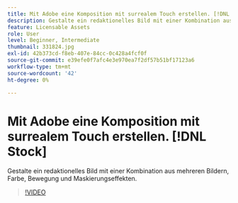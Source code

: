 ```yaml
---
title: Mit Adobe eine Komposition mit surrealem Touch erstellen. [!DNL Stock]
description: Gestalte ein redaktionelles Bild mit einer Kombination aus mehreren Bildern, Farbe, Bewegung und Maskierungseffekten.
feature: Licensable Assets
role: User
level: Beginner, Intermediate
thumbnail: 331824.jpg
exl-id: 42b373cd-f8eb-407e-84cc-0c428a4fcf0f
source-git-commit: e39efe0f7afc4e3e970ea7f2df57b51bf17123a6
workflow-type: tm+mt
source-wordcount: '42'
ht-degree: 0%

---
```


# Mit Adobe eine Komposition mit surrealem Touch erstellen. [!DNL Stock]

Gestalte ein redaktionelles Bild mit einer Kombination aus mehreren Bildern, Farbe, Bewegung und Maskierungseffekten.

>[!VIDEO](https://video.tv.adobe.com/v/331824?hidetitle=true)
